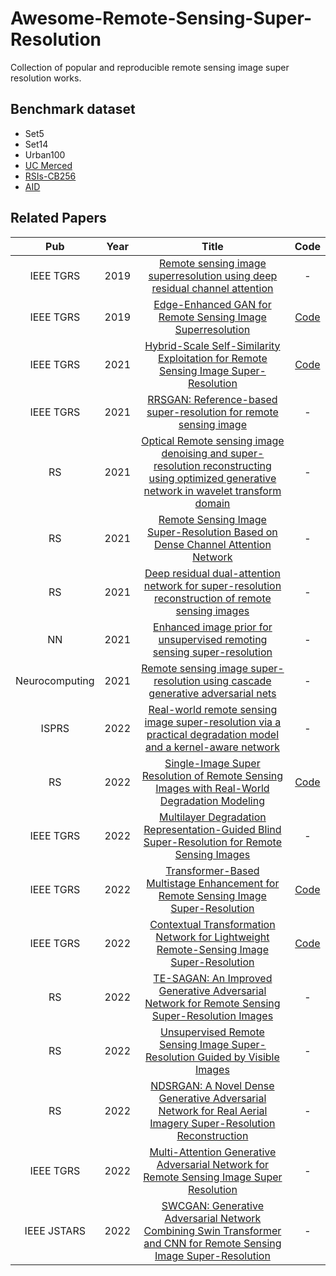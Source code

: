 # Awesome-Remote-Sensing-Super-Resolution
Collection of popular and reproducible remote sensing image super resolution works.

## Benchmark dataset
* Set5
* Set14
* Urban100
* [UC Merced](http://weegee.vision.ucmerced.edu/datasets/landuse.html)
* [RSIs-CB256](https://github.com/lehaifeng/RSI-CB)
* [AID](https://captain-whu.github.io/AID/)

## Related Papers
|Pub|Year|Title|Code|
|:---:|:---:|:---:|:---:|
|IEEE TGRS|2019|[Remote sensing image superresolution using deep residual channel attention](https://ieeexplore.ieee.org/abstract/document/8770258)|-|
|IEEE TGRS|2019|[Edge-Enhanced GAN for Remote Sensing Image Superresolution](https://ieeexplore.ieee.org/document/8677274)|[Code](https://github.com/kuijiang94/EEGAN)|
|IEEE TGRS|2021|[Hybrid-Scale Self-Similarity Exploitation for Remote Sensing Image Super-Resolution](https://ieeexplore.ieee.org/abstract/document/9400474)|[Code](https://github.com/Shaosifan/HSENet)|
|IEEE TGRS|2021|[RRSGAN: Reference-based super-resolution for remote sensing image](https://ieeexplore.ieee.org/abstract/document/9328132)|-|
|RS|2021|[Optical Remote sensing image denoising and super-resolution reconstructing using optimized generative network in wavelet transform domain](https://www.mdpi.com/2072-4292/13/9/1858)|-|
|RS|2021|[Remote Sensing Image Super-Resolution Based on Dense Channel Attention Network](https://www.mdpi.com/2072-4292/13/15/2966)|-|
|RS|2021|[Deep residual dual-attention network for super-resolution reconstruction of remote sensing images](https://www.mdpi.com/2072-4292/13/14/2784)|-|
|NN|2021|[Enhanced image prior for unsupervised remoting sensing super-resolution](https://www.sciencedirect.com/science/article/abs/pii/S0893608021002379)|-|
|Neurocomputing|2021|[Remote sensing image super-resolution using cascade generative adversarial nets](https://www.sciencedirect.com/science/article/abs/pii/S0925231221002721)|-|
|ISPRS|2022|[Real-world remote sensing image super-resolution via a practical degradation model and a kernel-aware network](https://www.sciencedirect.com/science/article/abs/pii/S0924271622001824)|-|
|RS|2022|[Single-Image Super Resolution of Remote Sensing Images with Real-World Degradation Modeling](https://www.mdpi.com/2072-4292/14/12/2895)|[Code](https://github.com/zhangjizhou-bit/Single-image-Super-Resolution-of-Remote-Sensing-Images-with-Real-World-Degradation-Modeling)|
|IEEE TGRS|2022|[Multilayer Degradation Representation-Guided Blind Super-Resolution for Remote Sensing Images](https://ieeexplore.ieee.org/abstract/document/9833534)|-|
|IEEE TGRS|2022|[Transformer-Based Multistage Enhancement for Remote Sensing Image Super-Resolution](https://ieeexplore.ieee.org/document/9654169)|[Code](https://github.com/Shaosifan/TransENet)|
|IEEE TGRS|2022|[Contextual Transformation Network for Lightweight Remote-Sensing Image Super-Resolution]([https://ieeexplore.ieee.org/document/9654169](https://ieeexplore.ieee.org/document/9632567))|[Code](https://github.com/BITszwang/CTNet)|
|RS|2022|[TE-SAGAN: An Improved Generative Adversarial Network for Remote Sensing Super-Resolution Images](https://www.mdpi.com/2072-4292/14/10/2425/htm)|-|
|RS|2022|[Unsupervised Remote Sensing Image Super-Resolution Guided by Visible Images](https://www.mdpi.com/2072-4292/14/6/1513)|-|
|RS|2022|[NDSRGAN: A Novel Dense Generative Adversarial Network for Real Aerial Imagery Super-Resolution Reconstruction](https://www.mdpi.com/2072-4292/14/7/1574)|-|
|IEEE TGRS|2022|[Multi-Attention Generative Adversarial Network for Remote Sensing Image Super Resolution](https://ieeexplore.ieee.org/abstract/document/9787539)|-|
|IEEE JSTARS|2022|[SWCGAN: Generative Adversarial Network Combining Swin Transformer and CNN for Remote Sensing Image Super-Resolution](https://ieeexplore.ieee.org/abstract/document/9829280)|-|
